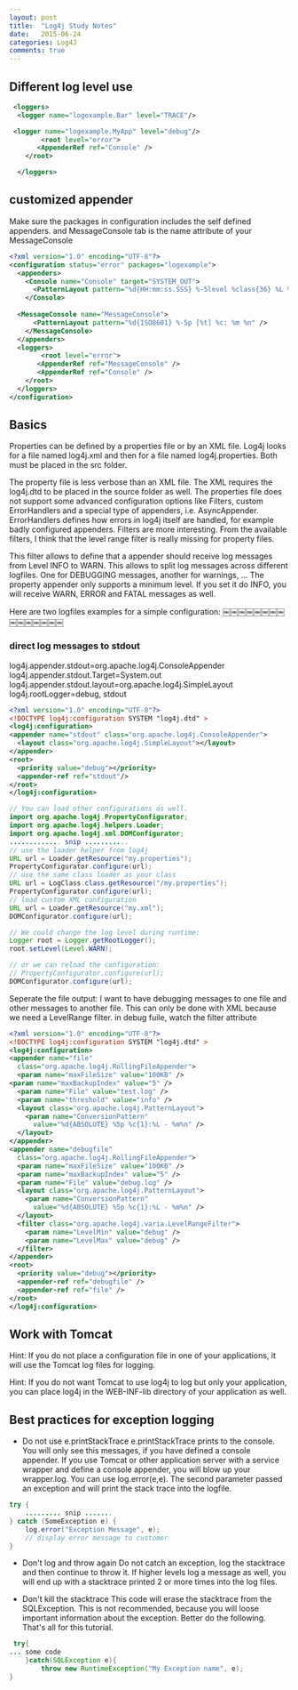 ```yaml
---
layout: post
title:  "Log4j Study Notes"
date:   2015-06-24
categories: Log4J
comments: true
---
```


## Different log level use
~~~ xml
 <loggers>    
  <logger name="logexample.Bar" level="TRACE"/>

 <logger name="logexample.MyApp" level="debug"/>
        <root level="error">    
       <AppenderRef ref="Console" />   
    </root>  

  </loggers>
~~~
<!--{: .language-xml}-->

## customized appender

Make sure the packages in configuration includes the self defined appenders. and MessageConsole tab is the name attribute of your MessageConsole

~~~ xml
<?xml version="1.0" encoding="UTF-8"?>    
<configuration status="error" packages="logexample">    
  <appenders>    
    <Console name="Console" target="SYSTEM_OUT">    
      <PatternLayout pattern="%d{HH:mm:ss.SSS} %-5level %class{36} %L %M - %msg%xEx%n"/>    
    </Console> 
        
  <MessageConsole name="MessageConsole">
      <PatternLayout pattern="%d{ISO8601} %-5p [%t] %c: %m %n" />
    </MessageConsole>
  </appenders>    
  <loggers>    
        <root level="error">    
       <AppenderRef ref="MessageConsole" />   
       <AppenderRef ref="Console" />   
    </root>  
  </loggers>    
</configuration>
~~~

## Basics

Properties can be defined by a properties file or by an XML file. Log4j looks for a file named log4j.xml and then for a file named log4j.properties. Both must be placed in the src folder.

The property file is less verbose than an XML file. The XML requires the log4j.dtd to be placed in the source folder as well.  The properties file does not support some advanced configuration options like Filters, custom ErrorHandlers and a special type of appenders, i.e. AsyncAppender. ErrorHandlers defines how errors in log4j itself are handled, for example badly configured appenders. Filters are more interesting. From the available filters, I think that the level range filter is really missing for property files.

This filter allows to define that a appender should receive log messages from Level INFO to WARN. This allows to split log messages across different logfiles. One for DEBUGGING messages, another for warnings, ...
The property appender only supports a minimum level. If you set it do INFO, you will receive WARN, ERROR and FATAL messages as well.

Here are two logfiles examples for a simple configuration:
￼￼￼￼￼￼￼￼￼￼￼￼￼￼￼
### direct log messages to stdout ###
log4j.appender.stdout=org.apache.log4j.ConsoleAppender
log4j.appender.stdout.Target=System.out
log4j.appender.stdout.layout=org.apache.log4j.SimpleLayout
log4j.rootLogger=debug, stdout

~~~ xml
<?xml version="1.0" encoding="UTF-8"?>
<!DOCTYPE log4j:configuration SYSTEM "log4j.dtd" >
<log4j:configuration>
<appender name="stdout" class="org.apache.log4j.ConsoleAppender">
  <layout class="org.apache.log4j.SimpleLayout"></layout>
</appender>
<root>
  <priority value="debug"></priority>
  <appender-ref ref="stdout"/>
</root>
</log4j:configuration>
~~~

~~~ java
// You can load other configurations as well.
import org.apache.log4j.PropertyConfigurator;
import org.apache.log4j.helpers.Loader;
import org.apache.log4j.xml.DOMConfigurator;
............. snip ...........
// use the loader helper from log4j
URL url = Loader.getResource("my.properties");
PropertyConfigurator.configure(url);
// use the same class loader as your class
URL url = LogClass.class.getResource("/my.properties");
PropertyConfigurator.configure(url);
// load custom XML configuration
URL url = Loader.getResource("my.xml");
DOMConfigurator.configure(url);

// We could change the log level during runtime:
Logger root = Logger.getRootLogger();
root.setLevel(Level.WARN);

// or we can reload the configuration:
// PropertyConfigurator.configure(url);
DOMConfigurator.configure(url);
~~~

Seperate the file output: I want to have debugging messages to one file and other messages to another file. This can only be done with XML because we need a LevelRange filter.
in debug fuile, watch the filter attribute

~~~ xml
<?xml version="1.0" encoding="UTF-8"?>
<!DOCTYPE log4j:configuration SYSTEM "log4j.dtd" >
<log4j:configuration>
<appender name="file"
  class="org.apache.log4j.RollingFileAppender">
  <param name="maxFileSize" value="100KB" />
<param name="maxBackupIndex" value="5" />
  <param name="File" value="test.log" />
  <param name="threshold" value="info" />
  <layout class="org.apache.log4j.PatternLayout">
    <param name="ConversionPattern"
      value="%d{ABSOLUTE} %5p %c{1}:%L - %m%n" />
  </layout>
</appender>
<appender name="debugfile"
  class="org.apache.log4j.RollingFileAppender">
  <param name="maxFileSize" value="100KB" />
  <param name="maxBackupIndex" value="5" />
  <param name="File" value="debug.log" />
  <layout class="org.apache.log4j.PatternLayout">
    <param name="ConversionPattern"
      value="%d{ABSOLUTE} %5p %c{1}:%L - %m%n" />
  </layout>
  <filter class="org.apache.log4j.varia.LevelRangeFilter">
    <param name="LevelMin" value="debug" />
    <param name="LevelMax" value="debug" />
  </filter>
</appender>
<root>
  <priority value="debug"></priority>
  <appender-ref ref="debugfile" />
  <appender-ref ref="file" />
</root>
</log4j:configuration>
~~~

## Work with Tomcat

Hint: If you do not place a configuration file in one of your applications, it will use the Tomcat log files for logging.

Hint: If you do not want Tomcat to use log4j to log but only your application, you can place log4j in the WEB-INF-lib directory of your application as well.

## Best practices for exception logging

* Do not use e.printStackTrace
e.printStackTrace prints to the console. You will only see this messages, if you have defined a console appender. If you use Tomcat or other application server with a service wrapper and define a console appender, you will blow up your wrapper.log. You can use log.error(e,e). The second parameter passed an exception and will print the stack trace into the logfile.

~~~ java
try {
    ......... snip .......
} catch (SomeException e) {
    log.error("Exception Message", e);
    // display error message to customer
}
~~~

* Don't log and throw again
Do not catch an exception, log the stacktrace and then continue to throw it. If higher levels log a message as well, you will end up with a stacktrace printed 2 or more times into the log files.

* Don't kill the stacktrace
This code will erase the stacktrace from the SQLException. This is not recommended, because you will loose important information about the exception. Better do the following.
That's all for this tutorial.

~~~ java
 try{
... some code
    }catch(SQLException e){
        throw new RuntimeException("My Exception name", e);
}￼￼
~~~
